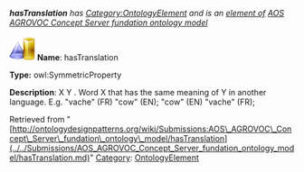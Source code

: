 ___hasTranslation__ has [Category:OntologyElement](../../Category/OntologyElement.md "Category:OntologyElement") and is an [element of](../../Property/ElementOf.md "Property:ElementOf") [AOS AGROVOC Concept Server fundation ontology model](../../Submissions/AOS_AGROVOC_Concept_Server_fundation_ontology_model.md "Submissions:AOS AGROVOC Concept Server fundation ontology model")_


  




[![ObjectProperty](../../images/thumb/c/c3/ObjectProperty.gif/45px-ObjectProperty.gif)](../../Image/ObjectProperty.gif.md "ObjectProperty")
__Name__: hasTranslation 


__Type:__ owl:SymmetricProperty 


__Description__: X <has translation> Y . Word X that has the same meaning of Y in another language. E.g. "vache" (FR) <has translation> "cow" (EN); "cow" (EN) <has translation> "vache" (FR); 





Retrieved from "[http://ontologydesignpatterns.org/wiki/Submissions:AOS\_AGROVOC\_Concept\_Server\_fundation\_ontology\_model/hasTranslation](../../Submissions/AOS_AGROVOC_Concept_Server_fundation_ontology_model/hasTranslation.md)"
 [Category](http://ontologydesignpatterns.org/wiki/Special:Categories "Special:Categories"): [OntologyElement](../../Category/OntologyElement.md "Category:OntologyElement")